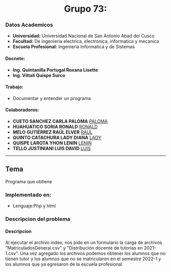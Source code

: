 # **<center>Grupo 73:</center>**
### Datos Academicos

- **Universidad:** Universidad Nacional de San Antonio Abad del Cusco
- **Facultad:** De ingenieria electrica, electronica, informatica y mecanica
- **Escuela Profesional:** Ingenieria Informatica y de Sistemas
#### Docnete:
- **Ing. Quintanilla Portugal Roxana Lisette**
- **Ing. Vittali Quispe Surco**
#### Trabajo:
- Documentar y entender un programa 
#### Colaboradores:
- **CUETO SANCHEZ CARLA PALOMA** [PALOMA](https://github.com/carlasanchez15)
- **HUAHUATICO SORIA RONALD** [RONALD](https://github.com/Romehe369)
- **MELO GUTIÉRREZ RAÚL ELVER** [RAUL](https://github.com/RaulEMG)
- **QUINTO CATACHURA LADY DIANA** [LADY](https://github.com/Diana-Quinto)
- **QUISPE LAROTA YHON LENIN** [LENIN](https://github.com/YhonLeninQ)
- **TELLO JUSTINIANI LUIS DAVID** [LUIS](https://github.com/SidMox120897)
---
## Tema

Programa que obtiene

### Implementado en:
- Lenguaje:Php y html
### Descripcion del problema

#### Descripcion
Al ejecutar el archivo index, nos pide en un formulario la carga de archivos 
"MatriculadosGeneral.csv" y "Distribución docente de tutorias en 2021-1.csv".
Una vez agregado los archivos podemos obtener los alumnos que no tienen tutor 
y los alumnos que no se matricularon en el semestre 2022-1 y los alumnos que ya
egresaron de la escuela profesional
